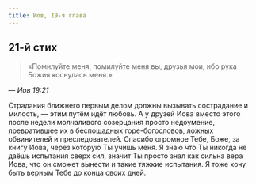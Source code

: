 ```yaml
---
title: Иов, 19-я глава
---
```


## 21-й стих

> «Помилуйте меня, помилуйте меня вы, друзья мои, ибо рука Божия коснулась меня.»

— <cite>Иов&nbsp;19:21</cite>

Страдания ближнего первым делом должны вызывать сострадание и милость, —
этим путём идёт любовь. А у друзей Иова вместо этого после недели молчаливого
созерцания просто недоумение, превратившее их в беспощадных горе-богословов,
ложных обвинителей и преследователей.
Спасибо огромное Тебе, Боже, за книгу Иова, через которую Ты учишь меня.
Я знаю что Ты никогда не даёшь испытания сверх сил, значит Ты просто
знал как сильна вера Иова, что он сможет вынести и такие тяжкие испытания.
Я тоже хочу быть верным Тебе до конца своих дней.
